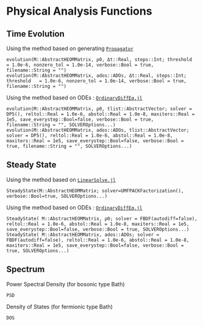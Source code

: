 # Physical Analysis Functions

## Time Evolution
Using the method based on generating [`Propagator`](@ref)
```@docs
evolution(M::AbstractHEOMMatrix, ρ0, Δt::Real, steps::Int; threshold   = 1.0e-6, nonzero_tol = 1.0e-14, verbose::Bool = true, filename::String = "")
evolution(M::AbstractHEOMMatrix, ados::ADOs, Δt::Real, steps::Int; threshold   = 1.0e-6, nonzero_tol = 1.0e-14, verbose::Bool = true, filename::String = "")
```

Using the method based on ODEs : [`OrdinaryDiffEq.jl`](https://github.com/SciML/OrdinaryDiffEq.jl)
```@docs
evolution(M::AbstractHEOMMatrix, ρ0, tlist::AbstractVector; solver = DP5(), reltol::Real = 1.0e-6, abstol::Real = 1.0e-8, maxiters::Real = 1e5, save_everystep::Bool=false, verbose::Bool = true, filename::String = "", SOLVEROptions...)
evolution(M::AbstractHEOMMatrix, ados::ADOs, tlist::AbstractVector; solver = DP5(), reltol::Real = 1.0e-6, abstol::Real = 1.0e-8, maxiters::Real = 1e5, save_everystep::Bool=false, verbose::Bool = true, filename::String = "", SOLVEROptions...)
```

## Steady State
Using the method based on [`LinearSolve.jl`](http://linearsolve.sciml.ai/stable/)
```@docs
SteadyState(M::AbstractHEOMMatrix; solver=UMFPACKFactorization(), verbose::Bool=true, SOLVEROptions...)
```

Using the method based on ODEs : [`OrdinaryDiffEq.jl`](https://github.com/SciML/OrdinaryDiffEq.jl)
```@docs
SteadyState( M::AbstractHEOMMatrix, ρ0; solver = FBDF(autodiff=false), reltol::Real = 1.0e-6, abstol::Real = 1.0e-8, maxiters::Real = 1e5, save_everystep::Bool=false, verbose::Bool = true, SOLVEROptions...)
SteadyState( M::AbstractHEOMMatrix, ados::ADOs; solver = FBDF(autodiff=false), reltol::Real = 1.0e-6, abstol::Real = 1.0e-8, maxiters::Real = 1e5, save_everystep::Bool=false, verbose::Bool = true, SOLVEROptions...)
```

## Spectrum
Power Spectral Density (for bosonic type Bath)
```@docs
PSD
```

Density of States (for fermionic type Bath)
```@docs
DOS
```